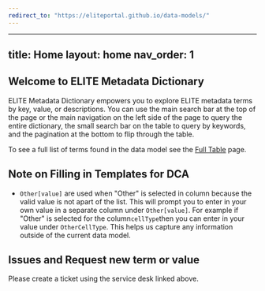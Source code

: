 ```yaml
---
redirect_to: "https://eliteportal.github.io/data-models/"
---
```

---
title: Home
layout: home
nav_order: 1
---
## Welcome to ELITE Metadata Dictionary

ELITE Metadata Dictionary empowers you to explore ELITE metadata terms by key, value, or descriptions. You can use the main search bar at the top of the page or the main navigation on the left side of the page to query the entire dictionary, the small search bar on the table to query by keywords, and the pagination at the bottom to flip through the table.

To see a full list of terms found in the data model see the [Full Table](docs/FullTable.html) page.

## Note on Filling in Templates for DCA

- `Other[value]` are used when "Other" is selected in column because the valid value is not apart of the list. This will prompt you to enter in your own value in a separate column under `Other[value]`. For example if "Other" is selected for the column`cellType`then you can enter in your value under `OtherCellType`. This helps us capture any information outside of the current data model.

## Issues and Request new term or value

Please create a ticket using the service desk linked above.
